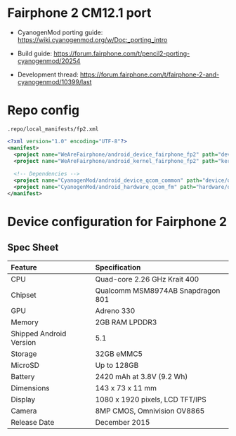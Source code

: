 # Fairphone 2 CM12.1 port

- CyanogenMod porting guide: https://wiki.cyanogenmod.org/w/Doc:_porting_intro

- Build guide: https://forum.fairphone.com/t/pencil2-porting-cyanogenmod/20254
- Development thread: https://forum.fairphone.com/t/fairphone-2-and-cyanogenmod/10399/last


# Repo config

`.repo/local_manifests/fp2.xml`
```xml
<?xml version="1.0" encoding="UTF-8"?>
<manifest>
  <project name="WeAreFairphone/android_device_fairphone_fp2" path="device/fairphone/fp2" remote="github" revision="cm-12.1" />
  <project name="WeAreFairphone/android_kernel_fairphone_fp2" path="kernel/fairphone/fp2" remote="github" revision="cm-12.1" />
  
  <!-- Dependencies -->
  <project name="CyanogenMod/android_device_qcom_common" path="device/qcom/common" remote="github" revision="cm-12.1" />
  <project name="CyanogenMod/android_hardware_qcom_fm" path="hardware/qcom/fm" remote="github" revision="cm-12.1" />
</manifest>
```


# Device configuration for Fairphone 2

## Spec Sheet

| Feature                 | Specification                     |
| :---------------------- | :-------------------------------- |
| CPU                     | Quad-core 2.26 GHz Krait 400      |
| Chipset                 | Qualcomm MSM8974AB Snapdragon 801 |
| GPU                     | Adreno 330                        |
| Memory                  | 2GB RAM LPDDR3                    |
| Shipped Android Version | 5.1                               |
| Storage                 | 32GB eMMC5                        |
| MicroSD                 | Up to 128GB                       |
| Battery                 | 2420 mAh at 3.8V (9.2 Wh)         |
| Dimensions              | 143 x 73 x 11 mm                  |
| Display                 | 1080 x 1920 pixels, LCD TFT/IPS   |
| Camera                  | 8MP CMOS, Omnivision OV8865       |
| Release Date            | December 2015                     |
